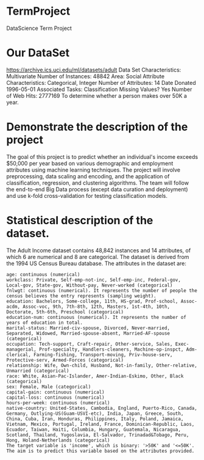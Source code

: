 # TermProject
DataScience Term Project

# Our DataSet
https://archive.ics.uci.edu/ml/datasets/adult
Data Set Characteristics:  	Multivariate	Number of Instances:	48842	Area:	Social
Attribute Characteristics:	Categorical, Integer	Number of Attributes:	14	Date Donated	1996-05-01
Associated Tasks:	Classification	Missing Values?	Yes	Number of Web Hits:	2777169
To determine whether a person makes over 50K a year.

# Demonstrate the description of the project
The goal of this project is to predict whether an individual's income exceeds $50,000 per year based on various demographic and employment attributes using machine learning techniques. The project will involve preprocessing, data scaling and encoding, and the application of classification, regression, and clustering algorithms. The team will follow the end-to-end Big Data process (except data curation and deployment) and use k-fold cross-validation for testing classification models.

# Statistical description of the dataset.
The Adult Income dataset contains 48,842 instances and 14 attributes, of which 6 are numerical and 8 are categorical. The dataset is derived from the 1994 US Census Bureau database. The attributes in the dataset are:
```
age: continuous (numerical)
workclass: Private, Self-emp-not-inc, Self-emp-inc, Federal-gov, Local-gov, State-gov, Without-pay, Never-worked (categorical)
fnlwgt: continuous (numerical). It represents the number of people the census believes the entry represents (sampling weight).
education: Bachelors, Some-college, 11th, HS-grad, Prof-school, Assoc-acdm, Assoc-voc, 9th, 7th-8th, 12th, Masters, 1st-4th, 10th, Doctorate, 5th-6th, Preschool (categorical)
education-num: continuous (numerical). It represents the number of years of education in total.
marital-status: Married-civ-spouse, Divorced, Never-married, Separated, Widowed, Married-spouse-absent, Married-AF-spouse (categorical)
occupation: Tech-support, Craft-repair, Other-service, Sales, Exec-managerial, Prof-specialty, Handlers-cleaners, Machine-op-inspct, Adm-clerical, Farming-fishing, Transport-moving, Priv-house-serv, Protective-serv, Armed-Forces (categorical)
relationship: Wife, Own-child, Husband, Not-in-family, Other-relative, Unmarried (categorical)
race: White, Asian-Pac-Islander, Amer-Indian-Eskimo, Other, Black (categorical)
sex: Female, Male (categorical)
capital-gain: continuous (numerical)
capital-loss: continuous (numerical)
hours-per-week: continuous (numerical)
native-country: United-States, Cambodia, England, Puerto-Rico, Canada, Germany, Outlying-US(Guam-USVI-etc), India, Japan, Greece, South, China, Cuba, Iran, Honduras, Philippines, Italy, Poland, Jamaica, Vietnam, Mexico, Portugal, Ireland, France, Dominican-Republic, Laos, Ecuador, Taiwan, Haiti, Columbia, Hungary, Guatemala, Nicaragua, Scotland, Thailand, Yugoslavia, El-Salvador, Trinadad&Tobago, Peru, Hong, Holand-Netherlands (categorical)
The target variable is 'income', which is binary: '>50K' and '<=50K'. The aim is to predict this variable based on the attributes provided.
```
